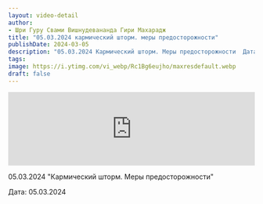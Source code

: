 ```yaml
---
layout: video-detail
author:
- Шри Гуру Свами Вишнудевананда Гири Махарадж
title: "05.03.2024 кармический шторм. меры предосторожности"
publishDate: 2024-03-05
description: "05.03.2024 Кармический шторм. Меры предосторожности  Дата  05.03.2024"
tags: 
image: https://i.ytimg.com/vi_webp/Rc1Bg6eujho/maxresdefault.webp
draft: false
---
```


<iframe width="100%" src="https://www.youtube.com/embed/Rc1Bg6eujho" frameborder="0" allowfullscreen=""></iframe> 

 05.03.2024 "Кармический шторм. Меры предосторожности"

 Дата: 05.03.2024

  

 